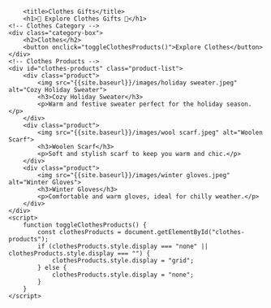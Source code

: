 <style>
font-family: Arial, sans-serif;
            background: #111;
            color: #fff;
            margin: 0;
            padding: 0;
            text-align: center;
        header h1 
            font-size: 2.5em;
            margin: 20px 0;
            background: rgba(0, 0, 0, 0.6);
            padding: 10px 20px;
            border-radius: 10px;
        /* Category Box Styles */
        .category-box 
            display: inline-block;
            width: 200px;
            margin: 20px;
            padding: 20px;
            background: #222;
            border-radius: 10px;
            text-align: center;
            transition: transform 0.2s, box-shadow 0.2s;
        .category-box:hover 
            transform: scale(1.05);
            box-shadow: 0 10px 20px rgba(0, 0, 0, 0.5);
        .category-box h2 
            font-size: 1.5em;
            margin-bottom: 15px;
        .category-box button 
            background: #fff;
            color: #000;
            border: 1px solid #555;
            padding: 10px 15px;
            font-size: 1em;
            border-radius: 5px;
            cursor: pointer;
            transition: all 0.3s;
        .category-box button:hover {
            background: #008080;
            color: #fff;
            border-color: #008080;
        /* Product List */
        .product-list {
            display: none; /* Hidden by default */
            grid-template-columns: repeat(auto-fit, minmax(200px, 1fr));
            gap: 20px;
            margin: 20px auto;
            padding: 20px;
            max-width: 800px;
        .product {
            background: rgba(255, 255, 255, 0.9);
            border-radius: 10px;
            padding: 15px;
            text-align: center;
            transition: transform 0.2s, box-shadow 0.2s;
        .product img {
            max-width: 100%;
            border-radius: 10px;
            margin-bottom: 10px;
        .product h3 {
            font-size: 1.2em;
            color: #333;
        .product p {
            font-size: 0.9em;
            color: #555;
        .product:hover {
            transform: scale(1.05);
            box-shadow: 0 5px 15px rgba(0, 0, 0, 0.3);
        /* Show Active Product List */
        .active {
            display: grid;
        }
    </style>
        <title>Clothes Gifts</title>
        <h1>👗 Explore Clothes Gifts 🎄</h1>
    <!-- Clothes Category -->
    <div class="category-box">
        <h2>Clothes</h2>
        <button onclick="toggleClothesProducts()">Explore Clothes</button>
    </div>
    <!-- Clothes Products -->
    <div id="clothes-products" class="product-list">
        <div class="product">
            <img src="{{site.baseurl}}/images/holiday sweater.jpeg" alt="Cozy Holiday Sweater">
            <h3>Cozy Holiday Sweater</h3>
            <p>Warm and festive sweater perfect for the holiday season.</p>
        </div>
        <div class="product">
            <img src="{{site.baseurl}}/images/wool scarf.jpeg" alt="Woolen Scarf">
            <h3>Woolen Scarf</h3>
            <p>Soft and stylish scarf to keep you warm and chic.</p>
        </div>
        <div class="product">
            <img src="{{site.baseurl}}/images/winter gloves.jpeg" alt="Winter Gloves">
            <h3>Winter Gloves</h3>
            <p>Comfortable and warm gloves, ideal for chilly weather.</p>
        </div>
    </div>
    <script>
        function toggleClothesProducts() {
            const clothesProducts = document.getElementById("clothes-products");
            if (clothesProducts.style.display === "none" || clothesProducts.style.display === "") {
                clothesProducts.style.display = "grid";
            } else {
                clothesProducts.style.display = "none";
            }
        }
    </script>


